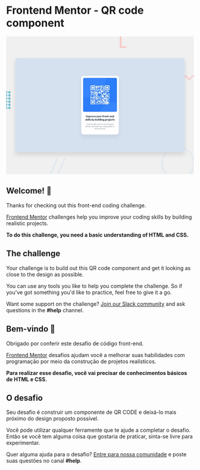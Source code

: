 # Frontend Mentor - QR code component

![Design preview for the QR code component coding challenge](./design/desktop-preview.jpg)

## Welcome! 👋

Thanks for checking out this front-end coding challenge.

[Frontend Mentor](https://www.frontendmentor.io) challenges help you improve your coding skills by building realistic projects.

**To do this challenge, you need a basic understanding of HTML and CSS.**

## The challenge

Your challenge is to build out this QR code component and get it looking as close to the design as possible.

You can use any tools you like to help you complete the challenge. So if you've got something you'd like to practice, feel free to give it a go.

Want some support on the challenge? [Join our Slack community](https://www.frontendmentor.io/slack) and ask questions in the **#help** channel.

## Bem-vindo 👋

Obrigado por conferir este desafio de código front-end.

[Frontend Mentor](https://www.frontendmentor.io) desafios ajudam você a melhorar suas habilidades com programação por meio da construção de projetos realísticos.

**Para realizar esse desafio, você vai precisar de conhecimentos básicos de HTML e CSS.**

## O desafio

Seu desafio é construir um componente de QR CODE e deixá-lo mais próximo do design proposto possível.

Você pode utilizar qualquer ferramente que te ajude a completar o desafio. Então se você tem alguma coisa que gostaria de praticar, sinta-se livre para experimentar.

Quer alguma ajuda para o desafio? [Entre para nossa comunidade](https://www.frontendmentor.io/slack) e poste suas questões no canal **#help**.
